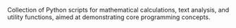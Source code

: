 Collection of Python scripts for mathematical calculations, text analysis, and utility functions, aimed at demonstrating core programming concepts.
